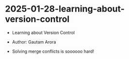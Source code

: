 # 2025-01-28-learning-about-version-control
- Learning about Version Control 
- Author: Gautam Arora

- Solving merge conflicts is soooooo hard!